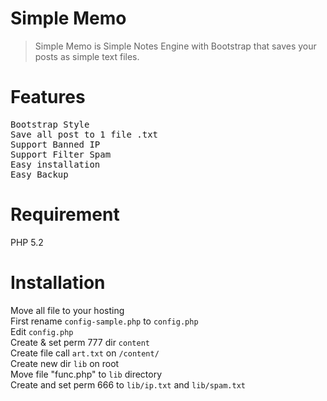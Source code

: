 


Simple Memo
===========

<blockquote>Simple Memo is Simple Notes Engine with Bootstrap that saves your posts as simple text files.</blockquote>

Features
===========
<pre>Bootstrap Style
Save all post to 1 file .txt
Support Banned IP
Support Filter Spam
Easy installation
Easy Backup</pre>

Requirement
===========
PHP 5.2

Installation
===========
Move all file to your hosting<br />
First rename <code>config-sample.php</code> to <code>config.php</code><br />
Edit <code>config.php</code><br />
Create & set perm 777 dir <code>content</code><br />
Create file call <code>art.txt</code> on <code>/content/</code><br />
Create new dir <code>lib</code> on root<br />
Move file "func.php" to <code>lib</code> directory<br />
Create and set perm 666 to <code>lib/ip.txt</code> and <code>lib/spam.txt</code>





